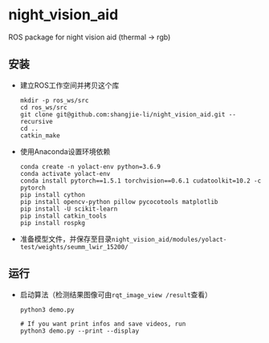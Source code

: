 # night_vision_aid

ROS package for night vision aid (thermal -> rgb)

## 安装
 - 建立ROS工作空间并拷贝这个库
   ```Shell
   mkdir -p ros_ws/src
   cd ros_ws/src
   git clone git@github.com:shangjie-li/night_vision_aid.git --recursive
   cd ..
   catkin_make
   ```
 - 使用Anaconda设置环境依赖
   ```Shell
   conda create -n yolact-env python=3.6.9
   conda activate yolact-env
   conda install pytorch==1.5.1 torchvision==0.6.1 cudatoolkit=10.2 -c pytorch
   pip install cython
   pip install opencv-python pillow pycocotools matplotlib
   pip install -U scikit-learn
   pip install catkin_tools
   pip install rospkg
   ```
 - 准备模型文件，并保存至目录`night_vision_aid/modules/yolact-test/weights/seumm_lwir_15200/`

## 运行
 - 启动算法（检测结果图像可由`rqt_image_view /result`查看）
   ```
   python3 demo.py
   
   # If you want print infos and save videos, run
   python3 demo.py --print --display
   ```
